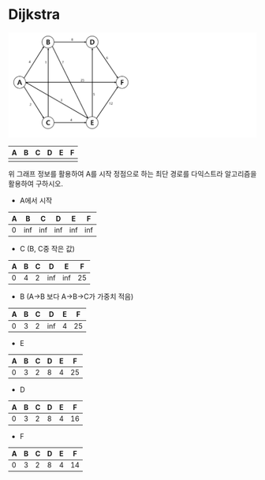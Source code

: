 # Dijkstra

![](문제/다익스트라.png)

| A    | B    | C    | D    | E    | F    |
| ---- | ---- | ---- | ---- | ---- | ---- |
|      |      |      |      |      |      |

위 그래프 정보를 활용하여 A를 시작 정점으로 하는 최단 경로를 다익스트라 알고리즘을 활용하여 구하시오.

- A에서 시작

| A    | B    | C    | D    | E    | F    |
| ---- | ---- | ---- | ---- | ---- | ---- |
| 0    | inf  | inf  | inf  | inf  | inf  |

- C (B, C중 작은 값)

| A    | B    | C    | D    | E    | F    |
| ---- | ---- | ---- | ---- | ---- | ---- |
| 0    | 4    | 2    | inf  | inf  | 25   |

- B (A->B 보다 A->B->C가 가중치 적음)

| A    | B    | C    | D    | E    | F    |
| ---- | ---- | ---- | ---- | ---- | ---- |
| 0    | 3    | 2    | inf  | 4    | 25   |

- E

| A    | B    | C    | D    | E    | F    |
| ---- | ---- | ---- | ---- | ---- | ---- |
| 0    | 3    | 2    | 8    | 4    | 25   |

- D

| A    | B    | C    | D    | E    | F    |
| ---- | ---- | ---- | ---- | ---- | ---- |
| 0    | 3    | 2    | 8    | 4    | 16   |

- F

| A    | B    | C    | D    | E    | F    |
| ---- | ---- | ---- | ---- | ---- | ---- |
| 0    | 3    | 2    | 8    | 4    | 14   |
